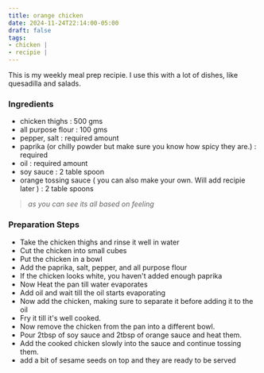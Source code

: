 ```yaml
---
title: orange chicken
date: 2024-11-24T22:14:00-05:00
draft: false
tags: 
- chicken |
- recipie | 
---
```


This is my weekly meal prep recipie. I use this with a lot of dishes, like quesadilla and salads.

### Ingredients

- chicken thighs : 500 gms
- all purpose flour : 100 gms
- pepper, salt : required amount
- paprika (or chilly powder but make sure you know how spicy they are.) : required
- oil : required amount
- soy sauce : 2 table spoon
- orange tossing sauce ( you can also make your own. Will add recipie later ) : 2 table spoons
> *as you can see its all based on feeling*

### Preparation Steps

- Take the chicken thighs and rinse it well in water 
- Cut the chicken into small cubes
- Put the chicken in a bowl
- Add the paprika, salt, pepper, and all purpose flour
- If the chicken looks white, you haven't added enough paprika
- Now Heat the pan till water evaporates
- Add oil and wait till the oil starts evaporating
- Now add the chicken, making sure to separate it before adding it to the oil
- Fry it till it's well cooked.
- Now remove the chicken from the pan into a different bowl.
- Pour 2tbsp of soy sauce and 2tbsp of orange sauce and heat them.
- Add the cooked chicken slowly into the sauce and continue tossing them.
- add a bit of sesame seeds on top and they are ready to be served